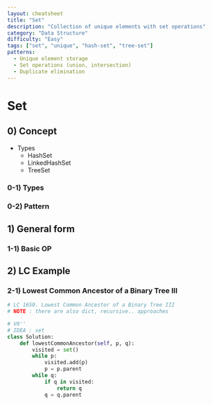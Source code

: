 ```yaml
---
layout: cheatsheet
title: "Set"
description: "Collection of unique elements with set operations"
category: "Data Structure"
difficulty: "Easy"
tags: ["set", "unique", "hash-set", "tree-set"]
patterns:
  - Unique element storage
  - Set operations (union, intersection)
  - Duplicate elimination
---
```


# Set

## 0) Concept
- Types
	- HashSet
	- LinkedHashSet
	- TreeSet

### 0-1) Types

### 0-2) Pattern

## 1) General form

### 1-1) Basic OP

## 2) LC Example

### 2-1) Lowest Common Ancestor of a Binary Tree III
```python
# LC 1650. Lowest Common Ancestor of a Binary Tree III
# NOTE : there are also dict, recursive.. approaches

# V0''
# IDEA : set
class Solution:
    def lowestCommonAncestor(self, p, q):
        visited = set()
        while p:
            visited.add(p)
            p = p.parent
        while q:
            if q in visited:
                return q
            q = q.parent
```
